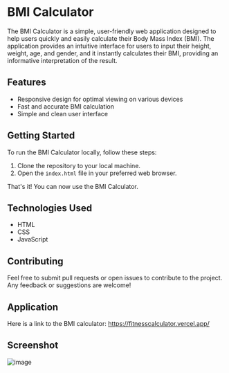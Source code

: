 # BMI Calculator

The BMI Calculator is a simple, user-friendly web application designed to help users quickly and easily calculate their Body Mass Index (BMI). The application provides an intuitive interface for users to input their height, weight, age, and gender, and it instantly calculates their BMI, providing an informative interpretation of the result.



## Features

- Responsive design for optimal viewing on various devices
- Fast and accurate BMI calculation
- Simple and clean user interface

## Getting Started

To run the BMI Calculator locally, follow these steps:

1. Clone the repository to your local machine.
2. Open the `index.html` file in your preferred web browser.

That's it! You can now use the BMI Calculator.

## Technologies Used

- HTML
- CSS
- JavaScript

## Contributing

Feel free to submit pull requests or open issues to contribute to the project. Any feedback or suggestions are welcome!


## Application

Here is a link to the BMI calculator: https://fitnesscalculator.vercel.app/

## Screenshot

![image](https://user-images.githubusercontent.com/71844869/235092424-f9d9f460-9e85-4983-8417-f9dc5a6cc835.png)

